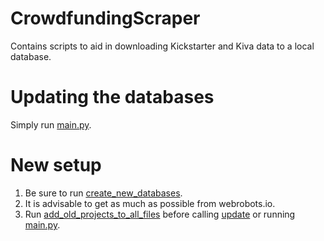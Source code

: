 # CrowdfundingScraper
Contains scripts to aid in downloading Kickstarter and Kiva data to a local database.

# Updating the databases
Simply run [main.py](main.py).

# New setup
1. Be sure to run [create_new_databases](main.py).
2. It is advisable to get as much as possible from webrobots.io.
3. Run [add_old_projects_to_all_files](kickstarter/kickstarter_updater.py) before calling [update](kickstarter/kickstarter_updater.py) or running [main.py](main.py).
